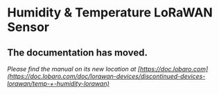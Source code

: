# Humidity & Temperature LoRaWAN Sensor
## The documentation has moved.

*Please find the manual on its new location at [https://doc.lobaro.com](https://doc.lobaro.com/doc/lorawan-devices/discontinued-devices-lorawan/temp-+-humidity-lorawan)*